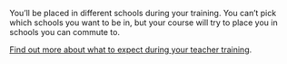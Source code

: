 You’ll be placed in different schools during your training. You can’t pick which schools you want to be in, but your course will try to place you in schools you can commute to.

[Find out more about what to expect during your teacher training](https://getintoteaching.education.gov.uk/train-to-be-a-teacher/initial-teacher-training).
